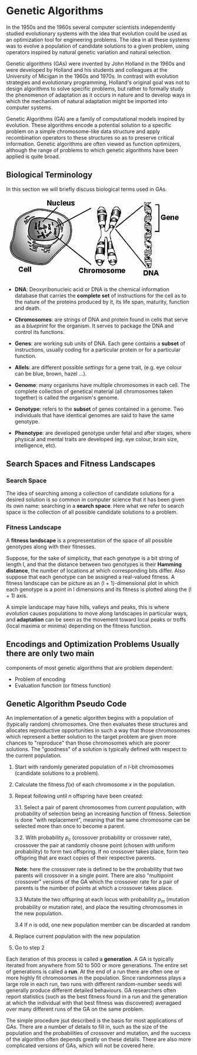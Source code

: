 <!-- MATHJAX -->
<script type="text/x-mathjax-config">
    MathJax.Hub.Config({
        tex2jax: {inlineMath: [['$','$'], ['\\(','\\)']]},
        TeX: { equationNumbers: { autoNumber: "AMS" }}
    });
</script>
<script type="text/javascript"
    src="http://cdn.mathjax.org/mathjax/latest/MathJax.js?config=TeX-AMS-MML_HTMLorMML">
</script>

# Genetic Algorithms
In the 1950s and the 1960s several computer scientists independently studied
evolutionary systems with the idea that evolution could be used as an
optimization  tool for engineering problems. The idea in all these systems was
to evolve a population of candidate solutions to a given problem, using
operators inspired by natural genetic variation and natural selection.

Genetic algorithms (GAs) were invented by John Holland in the 1960s and were
developed by Holland and his students and colleagues at the University of
Micigan in the 1960s and 1970s. In contrast with evolution strategies and
evolutionary programming, Holland's original goal was not to design algorithms
to solve specific problems, but rather to formally study the phenomenon of
adaptation as it occurs in nature and to develop ways in which the mechanism of
natural adaptation might be imported into computer systems.

Genetic Algorithms (GA) are a family of computational models inspired by
evolution. These algorithms encode a potential solution to a specific problem
on a simple chromosome-like data structure and apply recombination operators to
these structures so as to preserve critical information. Genetic algorithms are
often viewed as function optimizers, although the range of problems to which
genetic algorithms have been applied is quite broad.



## Biological Terminology
In this section we will briefly discuss biological terms used in GAs.

![Cell Chromosome DNA Gene](images/CellChromoDNAGene.gif)

- **DNA**: Deoxyribonucleic acid or DNA is the chemical information database
  that carries the **complete set** of instructions for the cell as to the
  nature of the proteins produced by it, its life span, maturity, function and
  death.

- **Chromosomes**: are strings of DNA and protein found in cells that serve as
  a _blueprint_ for the organism. It serves to package the DNA and control its
  functions.

- **Genes**: are working sub units of DNA. Each gene contains a **subset** of
  instructions, usually coding for a particular protein or for a particular
  function.

- **Allels**: are different possible _settings_ for a gene trait, (e.g. eye
  colour can be blue, brown, hazel ...).

- **Genome**: many organisms have multiple chromosomes in each cell. The
  complete collection of genetical material (all chromosomes taken together) is
  called the organism's genome.

- **Genotype**: refers to the **subset** of genes contained in a genome. Two
  individuals that have identical genomes are said to have the same genotype.

- **Phenotype**: are developed genotype under fetal and after stages, where
  physical and mental traits are developed (eg. eye colour, brain size,
  intelligence, etc).



## Search Spaces and Fitness Landscapes
### Search Space
The idea of searching among a collection of candidate solutions for a desired
solution is so common in computer science that it has been given its own name:
searching in a **search space**. Here what we refer to search space is the
collection of all possible candidate solutions to a problem.

### Fitness Landscape
A **fitness landscape** is a prepresentation of the space of all possible
genotypes along with their fitnesses.

Suppose, for the sake of simplicity, that each genotype is a bit string of
length l, and that the distance between two genotypes is their **Hamming
distance**, the number of locations at which corresponding bits differ. Also
suppose that each genotype can be assigned a real-valued fitness. A fitness
landscape can be picture as an (l + 1)-dimensional plot in which each genotype
is a point in l dimensions and its fitness is plotted along the (l + 1) axis.

A simple landscape may have hills, valleys and peaks, this is where _evolution_
causes populations to move along landscapes in particular ways, and
**adaptation** can be seen as the movement toward local peaks or troffs (local
maxima or minima) depending on the fitness function.


## Encodings and Optimization Problems Usually there are only two main
components of most genetic algorithms that are problem dependent:

- Problem of encoding
- Evaluation function (or fitness function)


## Genetic Algorithm Pseudo Code
An implementation of a genetic algorithm begins with a population of (typically
random) chromosomes. One then evaluates these structures and allocates
reproductive opportunities in such a way that those chromosomes which represent
a better solution to the target problem are given more chances to "reproduce"
than those chromosomes which are poorer solutions. The "goodness" of a solution
is typically defined with respect to the current population.

1. Start with randomly generated population of $n$ $l$-bit chromosomes
   (candidate solutions to a problem).

2. Calculate the fitness $f(x)$ of each chromosome $x$ in the population.

3. Repeat following until $n$ offspring have been created:

    3.1. Select a pair of parent chromosomes from current population, with
    probability of selection being an increasing function of fitness. Selection
    is done "with replacement", meaning that the same chromosome can be
    selected more than once to become a parent.

    3.2. With probability $p_{c}$ (crossover probability or crossover rate),
    crossover the pair at randomly chosne point (chosen with uniform
    probability) to form two offspring. If no crossover takes place, form two
    offspring that are exact copies of their respective parents.

    **Note**: here the crossover rate is defined to be the probability that two
    parents will crossover in a single point. There are also "multipoint
    crossover" versions of the GA which the crossover rate for a pair of
    parents is the number of points at which a crossover takes place.

    3.3 Mutate the two offspring at each locus with probability $p_{m}$
    (mutation probability or mutation rate), and place the resulting
    chromosomes in the new population.

    3.4 If $n$ is odd, one new population member can be discarded at random

4. Replace current population with the new population

5. Go to step 2


Each iteration of this process is called a **generation**. A GA is typically
iterated from anywhere from 50 to 500 or more generations. The entire set of
generations is called a **run**. At the end of a run there are often one or
more highly fit chromosomes in the population. Since randomness plays a large
role in each run, two runs with different random-number seeds will generally
produce different detailed behaviours. GA researchers often report statistics
(such as the best fitness found in a run and the generation at which the
individual with that best fitness was discovered) averagaed over many different
runs of the GA on the same problem.

The simple procedure jsut described is the basis for most applications of GAs.
There are a number of details to fill in, such as the size of the population
and the probabilities of crossover and mutation, and the success of the
algorithm often depends greatly on these details. There are also more
complicated versions of GAs, which will not be covered here.


